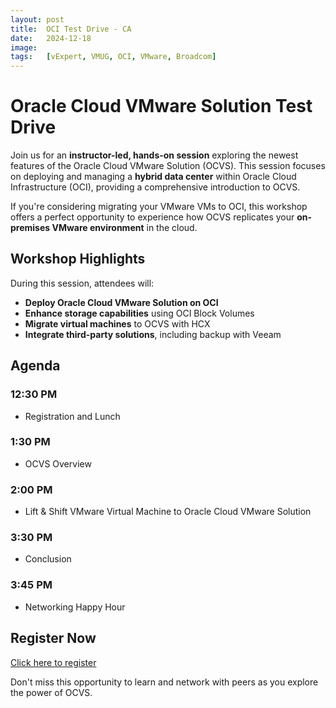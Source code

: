 ```yaml
---
layout: post
title:  OCI Test Drive - CA
date:   2024-12-18
image:  
tags:   [vExpert, VMUG, OCI, VMware, Broadcom]
---
```

# Oracle Cloud VMware Solution Test Drive

Join us for an **instructor-led, hands-on session** exploring the newest features of the Oracle Cloud VMware Solution (OCVS). This session focuses on deploying and managing a **hybrid data center** within Oracle Cloud Infrastructure (OCI), providing a comprehensive introduction to OCVS.

If you're considering migrating your VMware VMs to OCI, this workshop offers a perfect opportunity to experience how OCVS replicates your **on-premises VMware environment** in the cloud.

## Workshop Highlights

During this session, attendees will:

- **Deploy Oracle Cloud VMware Solution on OCI**
- **Enhance storage capabilities** using OCI Block Volumes
- **Migrate virtual machines** to OCVS with HCX
- **Integrate third-party solutions**, including backup with Veeam

## Agenda

### **12:30 PM**  
- Registration and Lunch  

### **1:30 PM**  
- OCVS Overview  

### **2:00 PM**  
- Lift & Shift VMware Virtual Machine to Oracle Cloud VMware Solution  

### **3:30 PM**  
- Conclusion  

### **3:45 PM**  
- Networking Happy Hour  

## Register Now  
[Click here to register](https://eventreg.oracle.com/profile/form/index.cfm?PKformID=0x103332843094&source=)

Don't miss this opportunity to learn and network with peers as you explore the power of OCVS.
